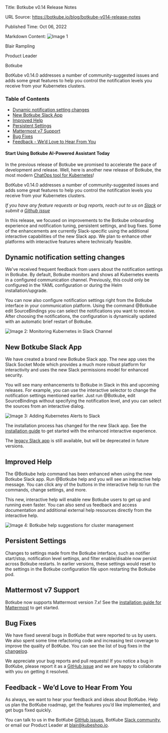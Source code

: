 Title: Botkube v0.14 Release Notes

URL Source: https://botkube.io/blog/botkube-v014-release-notes

Published Time: Oct 06, 2022

Markdown Content:
![Image 1](https://cdn.prod.website-files.com/634fabb21508d6c9db9bc46f/636df3edbf5389368f6bef9c_cYbM1beBC5tQnSPVfaXCg_W9tkHugByZV2TOleN6pTw.jpeg)

Blair Rampling

Product Leader

Botkube

BotKube v0.14.0 addresses a number of community-suggested issues and adds some great features to help you control the notification levels you receive from your Kubernetes clusters.

### Table of Contents

*   [Dynamic notification setting changes](https://botkube.io/blog/botkube-v014-release-notes#dynamic-notification-setting-changes)
*   [New Botkube Slack App](https://botkube.io/blog/botkube-v014-release-notes#new-botkube-slack-app)
*   [Improved Help](https://botkube.io/blog/botkube-v014-release-notes#improved-help)
*   [Persistent Settings](https://botkube.io/blog/botkube-v014-release-notes#persistent-settings)
*   [Mattermost v7 Support](https://botkube.io/blog/botkube-v014-release-notes#mattermost-v7-support)
*   [Bug Fixes](https://botkube.io/blog/botkube-v014-release-notes#bug-fixes)
*   [Feedback - We’d Love to Hear From You](https://botkube.io/blog/botkube-v014-release-notes#feedback-we-d-love-to-hear-from-you)

#### Start Using Botkube AI-Powered Assistant Today

In the previous release of Botkube we promised to accelerate the pace of development and release. Well, here is another new release of Botkube, the most modern [ChatOps tool for Kubernetes](http://botkube.io/)!

BotKube v0.14.0 addresses a number of community-suggested issues and adds some great features to help you control the notification levels you receive from your Kubernetes clusters.

_If you have any feature requests or bug reports, reach out to us on [Slack](http://join.botkube.io/) or submit a [Github issue](https://github.com/kubeshop/botkube/issues)_

In this release, we focused on improvements to the Botkube onboarding experience and notification tuning, persistent settings, and bug fixes. Some of the enhancements are currently Slack-specific using the additional interactive capabilities of the new Slack app. We plan to enhance other platforms with interactive features where technically feasible.

Dynamic notification setting changes
------------------------------------

We've received frequent feedback from users about the notification settings in Botkube. By default, Botkube monitors and shows all Kubernetes events in a configured communication channel. Previously, this could only be configured in the YAML configuration or during the Helm installation/upgrade.

You can now also configure notification settings right from the Botkube interface in your communication platform. Using the command @Botkube edit SourceBindings you can select the notifications you want to receive. After choosing the notifications, the configuration is dynamically updated with an automatic brief restart of Botkube.

![Image 2: Monitoring Kubernetes in Slack Channel](https://cdn.prod.website-files.com/634fabb21508d6c9db9bc46f/6360eb5b0c5188f8691d6b94_633ef84e656938a0ae571fc0_iRbu4PGydNxlrRVX0s4UpTz9QFyoUzE-l5Onxt_TW2YVakCXmxLkWfqXpgtJ7ecj136UrCZdgJGubxY_hdd2IEsiq8tyanu5ITCqu-fgUB0mP_tPZLGYtghrVHYx5uU3bhAi0H-lW6PKNIE24trMca9NWzPrlqHj-CYGLZqoA2CiKsNrr3i2TeFGfQ.png)

New Botkube Slack App
---------------------

We have created a brand new Botkube Slack app. The new app uses the Slack Socket Mode which provides a much more robust platform for interactivity and uses the new Slack permissions model for enhanced security.

You will see many enhancements to Botkube in Slack in this and upcoming releases. For example, you can use the interactive selector to change the notification settings mentioned earlier. Just run @Botkube, edit SourceBindings without specifying the notification level, and you can select the sources from an interactive dialog.

![Image 3: Adding Kubernetes Alerts to Slack](https://cdn.prod.website-files.com/634fabb21508d6c9db9bc46f/6360eb5b4e8002657684fc0e_633ef84e908df6431e4dd34d_SelrLZepl_wTwzOgctqA0qtliy6LH3SnfV8l8I2r6iMivCxRNdzhtdo9T5TvjNw9boEGHGD1jqnOcld_4B5MxTLxO01xwGq41cZ_SKhyFJLacFJFK7HMXOJ7lrP93TrM9M6CmhTpauoLdoG1D7bWLXYK-rryjw0SCVi5c-xXTh_eKe9JAB73QHI0Dg.png)

The installation process has changed for the new Slack app. See the [installation guide](https://botkube.io/docs/installation/socketslack) to get started with the enhanced interactive experience.

The [legacy Slack app](https://botkube.io/docs/installation/slack/) is still available, but will be deprecated in future versions.

Improved Help
-------------

The @Botkube help command has been enhanced when using the new Botkube Slack app. Run @Botkube help and you will see an interactive help message. You can click any of the buttons in the interactive help to run the commands, change settings, and more.

This new, interactive help will enable new Botkube users to get up and running even faster. You can also send us feedback and access documentation and additional external help resources directly from the interactive help.

![Image 4: Botkube help suggestions for cluster management ](https://cdn.prod.website-files.com/634fabb21508d6c9db9bc46f/6360eb5b82ec26bf25ce56ed_633ef850e5ef9f0d7d116776_EO0U7RPVKtnFJKGI9P-P-ra7xxTD04eyiGXF_khHkvFL8Age_YGzOa7YM3iTZZ6g9OfTmH_HgJYyJNEN75LDiP5jij3hsQjAF9z0nWw2xJ42aEJlskc_lNSh6XIiwwybgIl0TGxlJRgOSKkUmGbJv9d5NLGOW-x_iVWUj5GyPevaKTWieW5B1QmpCw.png)

Persistent Settings
-------------------

Changes to settings made from the Botkube interface, such as notifier start/stop, notification level settings, and filter enable/disable now persist across Botkube restarts. In earlier versions, these settings would reset to the settings in the Botkube configuration file upon restarting the Botkube pod.

Mattermost v7 Support
---------------------

Botkube now supports Mattermost version 7.x! See the [installation guide for Mattermost](https://botkube.io/docs/installation/mattermost) to get started.

Bug Fixes
---------

We have fixed several bugs in BotKube that were reported to us by users. We also spent some time refactoring code and increasing test coverage to improve the quality of BotKube. You can see the list of bug fixes in the [changelog](https://github.com/kubeshop/botkube/releases/tag/v0.14.0).

We appreciate your bug reports and pull requests! If you notice a bug in BotKube, please report it as a [GitHub issue](https://github.com/kubeshop/botkube/issues) and we are happy to collaborate with you on getting it resolved.

Feedback - We’d Love to Hear From You
-------------------------------------

As always, we want to hear your feedback and ideas about BotKube. Help us plan the BotKube roadmap, get the features you’d like implemented, and get bugs fixed quickly.

You can talk to us in the BotKube [GitHub issues](https://github.com/kubeshop/botkube/issues), BotKube [Slack community](https://join.botkube.io/), or email our Product Leader at [blair@kubeshop.io](mailto:blair@kubeshop.io).
